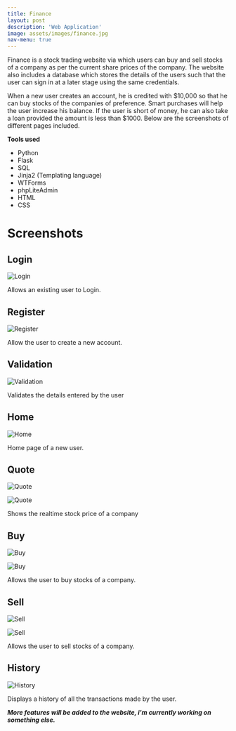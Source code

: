```yaml
---
title: Finance
layout: post
description: 'Web Application'
image: assets/images/finance.jpg
nav-menu: true
---
```


Finance is a stock trading website via which users can buy and sell stocks of a
company as per the current share prices of the company. The website also includes a database which stores the details of the users such that the user can sign in at a later stage using the same credentials.

When a new user creates an account, he is credited with $10,000 so that he can buy stocks of the companies of preference. Smart purchases will help the user increase his balance. If the user is short of money, he can also take a loan provided the amount is less than $1000.
Below are the screenshots of different pages included.

**Tools used**
- Python
- Flask
- SQL
- Jinja2 (Templating language)
- WTForms
- phpLiteAdmin
- HTML
- CSS



# Screenshots

## Login

![Login](https://i.imgur.com/tSaq6zE.png)

Allows an existing user to Login.

## Register 

![Register](https://i.imgur.com/1piwqAH.png)

Allow the user to create a new account.

## Validation

![Validation](https://i.imgur.com/ibpfmFz.png)

Validates the details entered by the user

## Home

![Home](https://i.imgur.com/oVdmXSz.png)

Home page of a new user.

## Quote

![Quote](https://i.imgur.com/1ftKzrp.png)

![Quote](https://i.imgur.com/hFf6Nuv.png)


Shows the realtime stock price of a company

## Buy

![Buy](https://i.imgur.com/Eew3azF.png)

![Buy](https://i.imgur.com/EKNtNMF.png)

Allows the user to buy stocks of a company.

## Sell

![Sell](https://i.imgur.com/2lNRF2O.png)

![Sell](https://i.imgur.com/1tb3xo7.png)

Allows the user to sell stocks of a company.

## History

![History](https://i.imgur.com/CJxc7YD.png)

Displays a history of all the transactions made by the user.


**_More features will be added to the website, i'm currently working on something else._**

